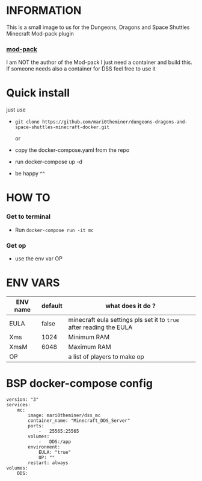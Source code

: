 # INFORMATION
This is a small image to us for the Dungeons, Dragons and Space Shuttles Minecraft Mod-pack plugin 

### [mod-pack](https://www.curseforge.com/minecraft/modpacks/dungeons-dragons-and-space-shuttles)

I am NOT the author of the Mod-pack I just need a container and build this.
If someone needs also a container for DSS feel free to use it

# Quick install
just use 
* ``git clone https://github.com/mari0theminer/dungeons-dragons-and-space-shuttles-minecraft-docker.git``
 
  or 
* copy the docker-compose.yaml from the repo 
* run docker-compose up -d 
* be happy ^^

# HOW TO 
### Get to terminal 
* Run ``docker-compose run -it mc ``
### Get op 
* use the env var OP

# ENV VARS 
| ENV name | default | what does it do ?                                                     |
|----------|---------|-----------------------------------------------------------------------|
| EULA     | false   | minecraft eula settings pls set it to ``true`` after reading the EULA |
| Xms      | 1024    | Minimum RAM                                                           |
| XmsM     | 6048    | Maximum RAM                                                           |
| OP        |         | a list of players to make op                                          |

# BSP docker-compose config

```
version: "3"
services:
    mc:
        image: mari0theminer/dss_mc
        container_name: "Minecraft_DDS_Server"
        ports:
            -   25565:25565
        volumes:
            -   DDS:/app
        environment:
            EULA: "true"
            OP: ""
        restart: always
volumes:
    DDS:
```
